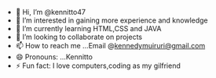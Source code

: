 - 👋 Hi, I’m @kennitto47
- 👀 I’m interested in gaining more experience and knowledge
- 🌱 I’m currently learning HTML,CSS and JAVA
- 💞️ I’m looking to collaborate on projects
- 📫 How to reach me ...Email @kennedymuiruri@gmail.com
- 😄 Pronouns: ...Kennitto
- ⚡ Fun fact: I love computers,coding as my gilfriend

<!---
kennitto47/kennitto47 is a ✨ special ✨ repository because its `README.md` (this file) appears on your GitHub profile.
You can click the Preview link to take a look at your changes.
--->
